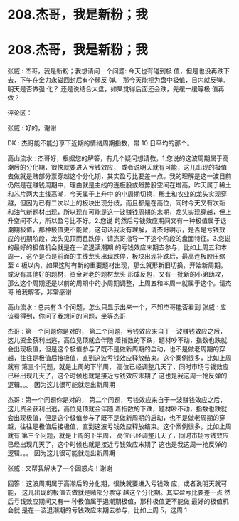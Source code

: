 # 208.杰哥，我是新粉；我

# 208.杰哥，我是新粉；我

张威 : 杰哥，我是新粉；我想请问一个问题: 今天也有碰到极 值，但是也没再跌下去，下午在金力永磁回封后有个弱反 弹。 那今天能视为盘中极值，日内就反弹。 明天是否做强 化？ 还是说结合大盘，如果觉得后面还会跌，先缓一缓等极 值再做？

评论区：

张威 : 好的，谢谢

DK : 杰哥能不能分享下近期的情绪周期指数，带 10 日平均的那个。

高山流水 : 杰哥好，根据您的解答，有几个疑问想请教，1.您说的这波周期属于高潮后的分化期，很快就要进入亏钱效应， 或者说明天就有可能，这儿出现的极值去做就是赌部分票穿越这个分化期，其实盈亏比要差一点。我的理解是这一波目前 仍然是在赚钱周期中，理由就是主线的连板股或趋势股空间在增高，昨天属于稀土和芯片两大主线高潮，今天属于上升中 的小周期切换，稀土和农业的龙头实现穿越，但因为已有二次以上的板块出现分歧，而且都是在高位，同时今天又有次新 和油气新题材出现，所以现在可能是这一波赚钱周期的末期，龙头实现穿越，但上升空间不大，所以盈亏比不好。2.您说 的然后亏钱效应期间又有一种极值属于退潮期极值，那种极值更不能做，这句话我没有理解，请杰哥明示，是否是亏钱效 应的初期阶段，龙头见顶而且跌停，请杰哥指导一下这个阶段的盘面特征。3.您说的最好的极值机会就是在一波退读潮期 的亏钱效应末期去参与，比如上周五和本周一，这个是否是前面的主线龙头出现跌停，板块出现补趺后，最高连板股压缩 至 4 板以内，如果这时有新的重要题材出现，那么就形新旧切换，开始新周期，或没有其他好的题材，资金对老的题材龙头 形成反包，又有一批新的小弟助攻，那么这个周期还是以前的周期中的小周期调整，上周五和本周一就属于这个。请杰哥 给我解答，非常感谢

高山流水 : 总共有 3 个问题，怎么只显示出来一个，不知杰哥能否看到 张威 : 应该看得到，你问了我想问的问题，坐等杰哥

杰哥 : 第一个问题你是对的， 第二个问题，亏钱效应来自于一波赚钱效应之后，这儿资金获利出逃，高位见顶就会伴随 着指数的下跌，题材吵不动，指数也跌就会出现极值，但是这个极值参与了既不是做新周期的启动，也不是做老周期的穿 越，往往是极值后接极值，直到这波亏钱效应释放结束。这个案例很多，比如上周就有 第三个问题，就是上周的下半周， 高位已经调整几天了，同时市场亏钱效应已经出现几天了，这个时候也就是接近亏钱效应末期了 这也是我这周一抢反弹的 逻辑。。。 因为这儿很可能就走出新周期

杰哥 : 第一个问题你是对的， 第二个问题，亏钱效应来自于一波赚钱效应之后，这儿资金获利出逃，高位见顶就会伴随 着指数的下跌，题材吵不动，指数也跌就会出现极值，但是这个极值参与了既不是做新周期的启动，也不是做老周期的穿 越，往往是极值后接极值，直到这波亏钱效应释放结束。这个案例很多，比如上周就有 第三个问题，就是上周的下半周， 高位已经调整几天了，同时市场亏钱效应已经出现几天了，这个时候也就是接近亏钱效应末期了 这也是我这周一抢反弹的 逻辑。。。 因为这儿很可能就走出新周期

张威 : 又帮我解决了一个困惑点！谢谢

回答：这波周期属于高潮后的分化期，很快就要进入亏钱效 应，或者说明天就可能， 这儿出现的极值去做就是赌部分票穿 越这个分化期。其实盈亏比要差一点 然后亏钱效应期间又有一 种极值属于退潮期极值，那种极值更不能做 最好的极值机会就 是在一波退潮期的亏钱效应末期去参与，比如上周 5，这周 1